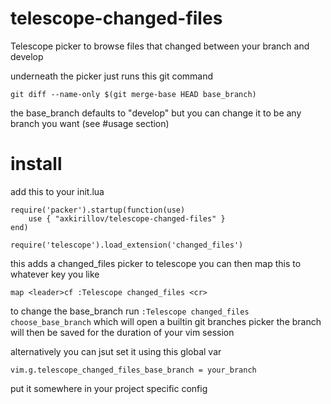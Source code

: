 # telescope-changed-files
Telescope picker to browse files that changed between your branch and develop

underneath the picker just runs this git command

```
git diff --name-only $(git merge-base HEAD base_branch) 
```
the base_branch defaults to "develop" but you can change it to be any branch you want (see #usage section)

# install
add this to your init.lua
```
require('packer').startup(function(use)
	use { "axkirillov/telescope-changed-files" }
end)

require('telescope').load_extension('changed_files')
```
this adds a changed_files picker to telescope
you can then map this to whatever key you like
```
map <leader>cf :Telescope changed_files <cr>
```

to change the base_branch run `:Telescope changed_files choose_base_branch`
which will open a builtin git branches picker
the branch will then be saved for the duration of your vim session

alternatively you can jsut set it using this global var

```
vim.g.telescope_changed_files_base_branch = your_branch
```

put it somewhere in your project specific config
